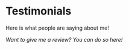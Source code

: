 <script>
class Testimonial {
  constructor(name, avatar, ...text) {
    this.name = name;
    this.avatar = avatar;
    this.text = text.join("\n")
  }
};

const testimonials = [
  new Testimonial(
    "spiltcoffee", 
    "https://github.com/spiltcoffee.png", 
    "⭐⭐⭐⭐⭐", 
    "good wife 10/10, would marry again"
  ),
  new Testimonial(
    "Willow, pet dog", 
    "./avatars/willow.jpg", 
    "⭐⭐", 
    "*yelling*"
  ),
  new Testimonial(
    "Humble-bumble-bee", 
    "./avatars/humble-bumble-bee.png", 
    "⭐⭐⭐⭐⭐", 
    "Life and loudspeaker of the party"
  ),
  new Testimonial(
    "charlemagne", 
    "https://github.com/charlottepierce.png", 
    "10/10 hugs, many warm ⭐️⭐️⭐️⭐️⭐️🎉"
  ),
  new Testimonial(
    "FitzYordle", 
    "./avatars/fitzyordle.png", 
    "Top strimmer, would invite to wedding again ⭐️⭐️⭐️⭐️⭐️"
  ),
  new Testimonial(
    "ItsMeTonyG", 
    "./avatars/itsmetonyg.jpg",
    "10/10, Perfectly loud and full of laughs. She knows of my horcruxes, thus I must give a perfect score or I will die of laughter."
  )
].sort(() => 0.5 - Math.random());

export default {
  data: () => ({ testimonials })
}
</script>

# Testimonials

Here is what people are saying about me!

<template v-for="{ name, avatar, text } in testimonials">
  <Testimonial :name="name" :avatar="avatar">
    {{ text }}
  </Testimonial>
</template>

_Want to give me a review? You can do so here!_
